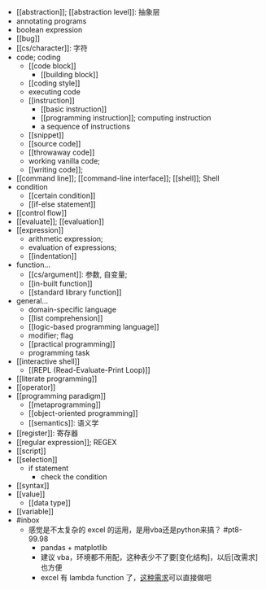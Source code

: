 - [[abstraction]]; [[abstraction level]]: 抽象层 
- annotating programs
- boolean expression
- [[bug]]
- [[cs/character]]: 字符
- code; coding
    - [[code block]]
        - [[building block]]
    - [[coding style]]
    - executing code
    - [[instruction]]
        - [[basic instruction]]
        - [[programming instruction]]; computing instruction
        - a sequence of instructions
    - [[snippet]]
    - [[source code]]
    - [[throwaway code]]
    - working vanilla code;
    - [[writing code]];
- [[command line]]; [[command-line interface]]; [[shell]]; Shell
- condition
    - [[certain condition]]
    - [[if-else statement]]
- [[control flow]]
- [[evaluate]]; [[evaluation]]
- [[expression]]
    - arithmetic expression;
    - evaluation of expressions;
    - [[indentation]]
- function...
    - [[cs/argument]]: 参数, 自变量;
    - [[in-built function]]
    - [[standard library function]]
- general...
    - domain-specific language
    - [[list comprehension]]
    - [[logic-based programming language]]
    - modifier; flag
    - [[practical programming]]
    - programming task
- [[interactive shell]]
    - [[REPL (Read-Evaluate-Print Loop)]]
- [[literate programming]]
- [[operator]]
- [[programming paradigm]]
    - [[metaprogramming]]
    - [[object-oriented programming]]
    - [[semantics]]: 语义学
- [[register]]: 寄存器
- [[regular expression]]; REGEX 
- [[script]]
- [[selection]]
    - if statement
        - check the condition
- [[syntax]]
- [[value]]
    - [[data type]]
- [[variable]]
- #inbox
    - 感觉是不太复杂的 excel 的运用，是用vba还是python来搞？ #pt8-99.98
        - pandas + matplotlib
        - 建议 vba，环境都不用配，这种表少不了要[变化结构]，以后[改需求]也方便
        - excel 有 lambda function 了，[这种需求](https://bbs.saraba1st.com/2b/thread-1999372-1-2.html)可以直接做吧
